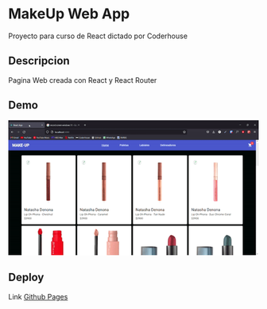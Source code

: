 # MakeUp Web App

Proyecto para curso de React dictado por Coderhouse

## Descripcion

Pagina Web creada con React y React Router


## Demo

![MakeUp Web App](demo/demoGif.gif)

## Deploy
Link [Github Pages](http://joacobruu.github.io/Joaquin_Bru-MakeUp-React)
